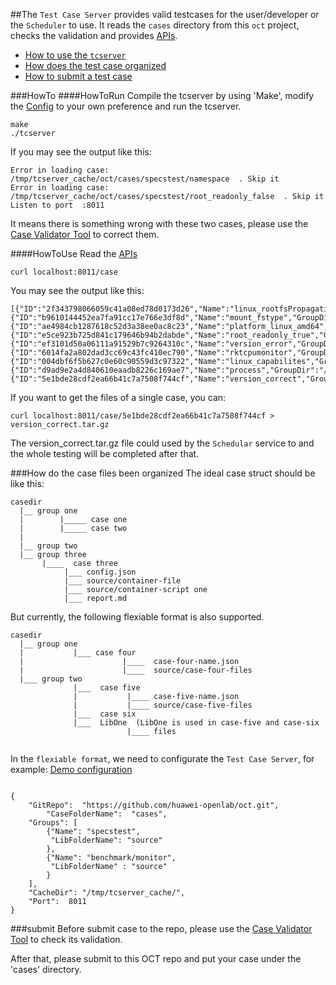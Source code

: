 ##The `Test Case Server` provides valid testcases for the user/developer or the `Scheduler` to use.
It reads the `cases` directory from this `oct` project, checks the validation and provides [APIs](API.md).

- [How to use the `tcserver`](#howto)
- [How does the test case organized](#struct)
- [How to submit a test case](#submit)

###HowTo
####HowToRun
Compile the tcserver by using 'Make', modify the [Config](tcserver.conf) to your own preference and run the tcserver.

```
make
./tcserver
```

If you may see the output like this:
```
Error in loading case:  /tmp/tcserver_cache/oct/cases/specstest/namespace  . Skip it
Error in loading case:  /tmp/tcserver_cache/oct/cases/specstest/root_readonly_false  . Skip it
Listen to port  :8011
```
It means there is something wrong with these two cases, please use the [Case Validator Tool](../tools/casevalidator/HowTO.md) to correct them.

####HowToUse
Read the [APIs](API.md)

```
curl localhost:8011/case
```
You may see the output like this:
```
[{"ID":"2f343798066059c41a08ed78d0173d26","Name":"linux_rootfsPropagation","GroupDir":"/tmp/tcserver_cache/oct/cases/specstest","LibFolderName":"source","Status":"idle","TestedTime":0,"LastModifiedTime":1439693492},{"ID":"b9610144452ea7fa91cc17e766e3df8d","Name":"mount_fstype","GroupDir":"/tmp/tcserver_cache/oct/cases/specstest","LibFolderName":"source","Status":"idle","TestedTime":0,"LastModifiedTime":1439600364},{"ID":"ae4984cb1287618c52d3a38ee0ac8c23","Name":"platform_linux_amd64","GroupDir":"/tmp/tcserver_cache/oct/cases/specstest","LibFolderName":"source","Status":"idle","TestedTime":0,"LastModifiedTime":1439602673},{"ID":"e5ce923b725d841c179646b94b2dabde","Name":"root_readonly_true","GroupDir":"/tmp/tcserver_cache/oct/cases/specstest","LibFolderName":"source","Status":"idle","TestedTime":0,"LastModifiedTime":1439693492},{"ID":"ef3101d50a06111a91529b7c9264310c","Name":"version_error","GroupDir":"/tmp/tcserver_cache/oct/cases/specstest","LibFolderName":"source","Status":"idle","TestedTime":0,"LastModifiedTime":1439602544},{"ID":"6014fa2a802dad3cc69c43fc410ec790","Name":"rktcpumonitor","GroupDir":"/tmp/tcserver_cache/oct/cases/benchmark/monitor","LibFolderName":"source","Status":"idle","TestedTime":0,"LastModifiedTime":1439600364},{"ID":"004dbf6f5b627c0e60c90559d3c97322","Name":"linux_capabilites","GroupDir":"/tmp/tcserver_cache/oct/cases/specstest","LibFolderName":"source","Status":"idle","TestedTime":0,"LastModifiedTime":1439693492},{"ID":"d9ad9e2a4d840610eaadb8226c169ae7","Name":"process","GroupDir":"/tmp/tcserver_cache/oct/cases/specstest","LibFolderName":"source","Status":"idle","TestedTime":0,"LastModifiedTime":1439693492},{"ID":"5e1bde28cdf2ea66b41c7a7508f744cf","Name":"version_correct","GroupDir":"/tmp/tcserver_cache/oct/cases/specstest","LibFolderName":"source","Status":"idle","TestedTime":0,"LastModifiedTime":1439602585}]
```

If you want to get the files of a single case, you can:

```
curl localhost:8011/case/5e1bde28cdf2ea66b41c7a7508f744cf > version_correct.tar.gz
```
The version_correct.tar.gz file could used by the `Schedular` service to and the whole testing will be completed after that.

###How do the case files been organized
The ideal case struct should be like this:

```
casedir
  |__ group one
  |        |_____ case one
  |        |_____ case two
  |
  |__ group two
  |__ group three
	   |____  case three
			|___ config.json
			|___ source/container-file
			|___ source/container-script one
			|___ report.md

```

But currently, the following flexiable format is also supported.

```
casedir
  |__ group one
  |           |___ case four
  |                      |____  case-four-name.json
  |                      |____  source/case-four-files
  |___ group two
              |___  case five
              |           |____ case-five-name.json
              |           |____ source/case-five-files
              |___  case six
              |___  LibOne  (LibOne is used in case-five and case-six
                          |____ files
                          
```

In the `flexiable format`, we need to configurate the `Test Case Server`, for example:
[Demo configuration](tcserver.conf)
```

{
	"GitRepo":  "https://github.com/huawei-openlab/oct.git",
        "CaseFolderName":  "cases",
	"Groups": [ 
		{"Name": "specstest",
		 "LibFolderName": "source"
		},
		{"Name": "benchmark/monitor",
		 "LibFolderName" : "source"
		}
	],
	"CacheDir": "/tmp/tcserver_cache/",
	"Port":  8011
}
```

###submit
Before submit case to the repo, please use the [Case Validator Tool](../tools/casevalidator/HowTO.md) to check its validation.

After that, please submit to this OCT repo and put your case under the 'cases' directory.
